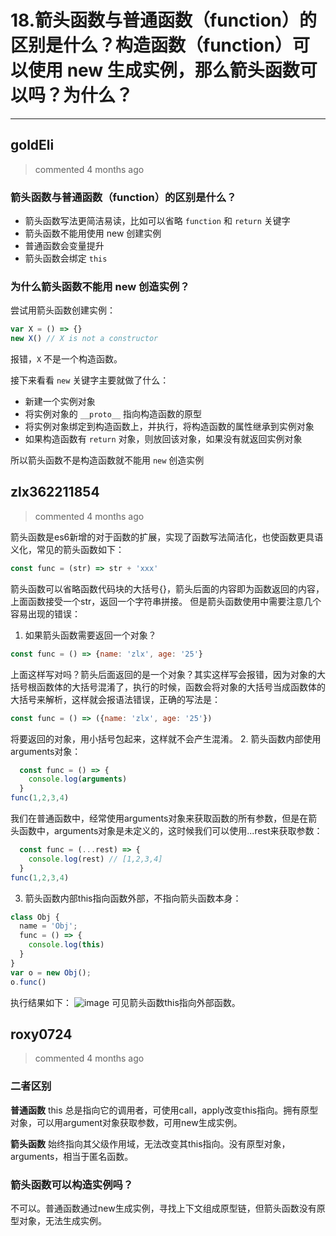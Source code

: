 
 # 18.箭头函数与普通函数（function）的区别是什么？构造函数（function）可以使用 new 生成实例，那么箭头函数可以吗？为什么？ 
  
 ***
## goldEli 
 > commented 4 months ago 

### 箭头函数与普通函数（function）的区别是什么？

* 箭头函数写法更简洁易读，比如可以省略 `function` 和 `return` 关键字
* 箭头函数不能用使用 new 创建实例
* 普通函数会变量提升
* 箭头函数会绑定 `this`

### 为什么箭头函数不能用 new 创造实例？

尝试用箭头函数创建实例：


```js
var X = () => {}
new X() // X is not a constructor

```

报错，`X` 不是一个构造函数。

接下来看看 `new` 关键字主要就做了什么：

* 新建一个实例对象
* 将实例对象的 `__proto__` 指向构造函数的原型
* 将实例对象绑定到构造函数上，并执行，将构造函数的属性继承到实例对象
* 如果构造函数有 `return` 对象，则放回该对象，如果没有就返回实例对象

所以箭头函数不是构造函数就不能用 `new` 创造实例
## zlx362211854 
 > commented 4 months ago 

箭头函数是es6新增的对于函数的扩展，实现了函数写法简洁化，也使函数更具语义化，常见的箭头函数如下：

```javascript
const func = (str) => str + 'xxx'

```
箭头函数可以省略函数代码块的大括号{}，箭头后面的内容即为函数返回的内容，上面函数接受一个str，返回一个字符串拼接。
但是箭头函数使用中需要注意几个容易出现的错误：
1. 如果箭头函数需要返回一个对象？

```javascript
const func = () => {name: 'zlx', age: '25'}

```
上面这样写对吗？箭头后面返回的是一个对象？其实这样写会报错，因为对象的大括号根函数体的大括号混淆了，执行的时候，函数会将对象的大括号当成函数体的大括号来解析，这样就会报语法错误，正确的写法是：

```javascript
const func = () => ({name: 'zlx', age: '25'})

```
将要返回的对象，用小括号包起来，这样就不会产生混淆。
2. 箭头函数内部使用arguments对象：


```javascript
  const func = () => {
    console.log(arguments)
  }
func(1,2,3,4)

```
我们在普通函数中，经常使用arguments对象来获取函数的所有参数，但是在箭头函数中，arguments对象是未定义的，这时候我们可以使用...rest来获取参数：

```javascript
  const func = (...rest) => {
    console.log(rest) // [1,2,3,4]
  }
func(1,2,3,4)

```
3. 箭头函数内部this指向函数外部，不指向箭头函数本身：

```javascript
class Obj {
  name = 'Obj';
  func = () => {
    console.log(this)
  }
}
var o = new Obj();
o.func()

```
执行结果如下：
![image](https://user-images.githubusercontent.com/22437181/63136383-47e36d80-c004-11e9-992e-af644986c0e3.png)
可见箭头函数this指向外部函数。





## roxy0724 
 > commented 4 months ago 

### 二者区别
**普通函数**
this 总是指向它的调用者，可使用call，apply改变this指向。拥有原型对象，可以用argument对象获取参数，可用new生成实例。

**箭头函数**
始终指向其父级作用域，无法改变其this指向。没有原型对象，arguments，相当于匿名函数。

### 箭头函数可以构造实例吗？
不可以。普通函数通过new生成实例，寻找上下文组成原型链，但箭头函数没有原型对象，无法生成实例。




